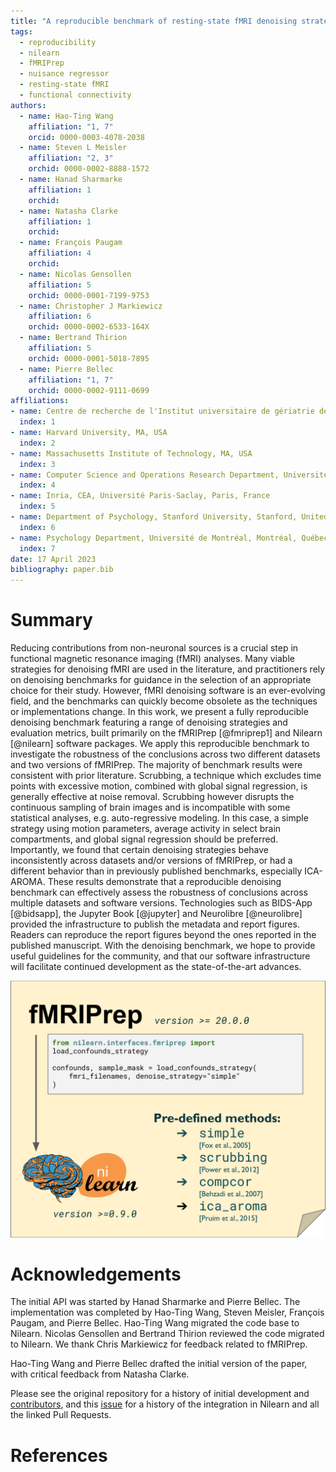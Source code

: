 ```yaml
---
title: "A reproducible benchmark of resting-state fMRI denoising strategies using fMRIPrep and Nilearn"
tags:
  - reproducibility
  - nilearn
  - fMRIPrep
  - nuisance regressor
  - resting-state fMRI
  - functional connectivity
authors:
  - name: Hao-Ting Wang
    affiliation: "1, 7"
    orcid: 0000-0003-4078-2038
  - name: Steven L Meisler
    affiliation: "2, 3"
    orchid: 0000-0002-8888-1572
  - name: Hanad Sharmarke
    affiliation: 1
    orchid:
  - name: Natasha Clarke
    affiliation: 1
    orchid: 
  - name: François Paugam
    affiliation: 4
    orchid:
  - name: Nicolas Gensollen
    affiliation: 5
    orchid: 0000-0001-7199-9753
  - name: Christopher J Markiewicz
    affiliation: 6
    orchid: 0000-0002-6533-164X
  - name: Bertrand Thirion
    affiliation: 5
    orchid: 0000-0001-5018-7895
  - name: Pierre Bellec
    affiliation: "1, 7"
    orchid: 0000-0002-9111-0699
affiliations:
- name: Centre de recherche de l'Institut universitaire de gériatrie de Montréal (CRIUGM), Montréal, Québec, Canada
  index: 1
- name: Harvard University, MA, USA
  index: 2
- name: Massachusetts Institute of Technology, MA, USA
  index: 3
- name: Computer Science and Operations Research Department, Université de Montréal, Montréal, Québec, Canada
  index: 4
- name: Inria, CEA, Université Paris-Saclay, Paris, France
  index: 5
- name: Department of Psychology, Stanford University, Stanford, United States
  index: 6
- name: Psychology Department, Université de Montréal, Montréal, Québec, Canada
  index: 7
date: 17 April 2023
bibliography: paper.bib
---
```


# Summary

Reducing contributions from non-neuronal sources is a crucial step in functional magnetic resonance imaging (fMRI) analyses.
Many viable strategies for denoising fMRI are used in the literature, 
and practitioners rely on denoising benchmarks for guidance in the selection of an appropriate choice for their study.
However, fMRI denoising software is an ever-evolving field, and the benchmarks can quickly become obsolete as the techniques or implementations change.
In this work, we present a fully reproducible denoising benchmark featuring a range of denoising strategies and evaluation metrics,
built primarily on the fMRIPrep [@fmriprep1] and Nilearn [@nilearn] software packages.
We apply this reproducible benchmark to investigate the robustness of the conclusions across two different datasets and two versions of fMRIPrep.
The majority of benchmark results were consistent with prior literature.
Scrubbing, a technique which excludes time points with excessive motion,
combined with global signal regression, is generally effective at noise removal.
Scrubbing however disrupts the continuous sampling of brain images and is incompatible with some statistical analyses,
e.g. auto-regressive modeling. In this case, a simple strategy using motion parameters,
average activity in select brain compartments, and global signal regression should be preferred.
Importantly, we found that certain denoising strategies behave inconsistently across datasets and/or versions of fMRIPrep,
or had a different behavior than in previously published benchmarks, especially ICA-AROMA.
These results demonstrate that a reproducible denoising benchmark can effectively assess the robustness of conclusions across multiple datasets and software versions.
Technologies such as BIDS-App [@bidsapp], the Jupyter Book [@jupyter] and Neurolibre [@neurolibre] provided the infrastructure to publish the metadata and report figures.
Readers can reproduce the report figures beyond the ones reported in the published manuscript.
With the denoising benchmark, we hope to provide useful guidelines for the community, 
and that our software infrastructure will facilitate continued development as the state-of-the-art advances. 

![Overview of API.\label{top_level_fig}](./content/images/api_summary.png)

# Acknowledgements

The initial API was started by Hanad Sharmarke and Pierre Bellec. 
The implementation was completed by Hao-Ting Wang, Steven Meisler, François Paugam, and Pierre Bellec. 
Hao-Ting Wang migrated the code base to Nilearn. 
Nicolas Gensollen and Bertrand Thirion reviewed the code migrated to Nilearn. 
We thank Chris Markiewicz for feedback related to fMRIPrep.

Hao-Ting Wang and Pierre Bellec drafted the initial version of the paper, with critical feedback from Natasha Clarke. 

Please see the original repository for a history of initial development and [contributors](https://github.com/SIMEXP/load_confounds#contributors-), 
and this [issue](https://github.com/nilearn/nilearn/issues/2777 ) for a history of the integration in Nilearn and all the linked Pull Requests.

<!-- Funding -->

# References